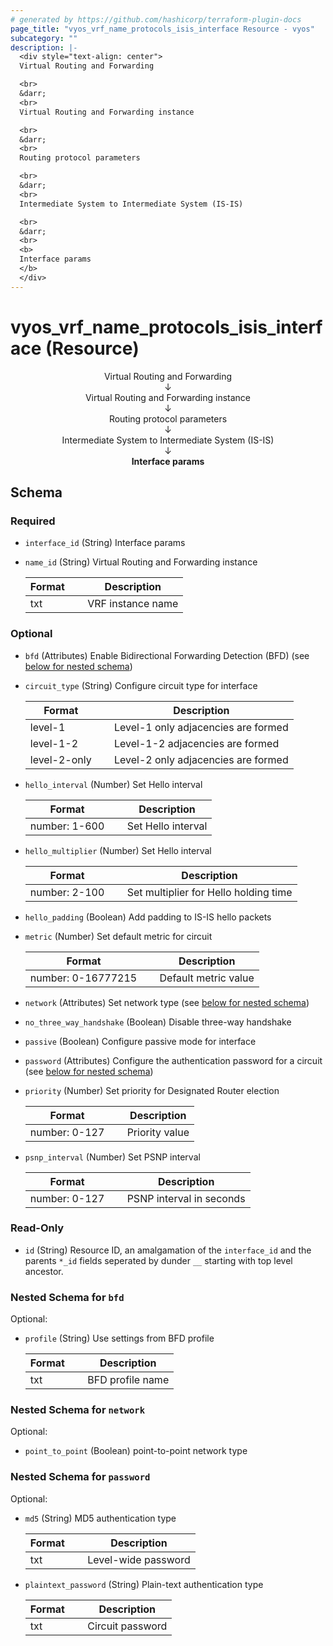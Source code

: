 ```yaml
---
# generated by https://github.com/hashicorp/terraform-plugin-docs
page_title: "vyos_vrf_name_protocols_isis_interface Resource - vyos"
subcategory: ""
description: |-
  <div style="text-align: center">
  Virtual Routing and Forwarding

  <br>
  &darr;
  <br>
  Virtual Routing and Forwarding instance

  <br>
  &darr;
  <br>
  Routing protocol parameters

  <br>
  &darr;
  <br>
  Intermediate System to Intermediate System (IS-IS)

  <br>
  &darr;
  <br>
  <b>
  Interface params
  </b>
  </div>
---
```


# vyos_vrf_name_protocols_isis_interface (Resource)

<div style="text-align: center">
Virtual Routing and Forwarding

<br>
&darr;
<br>
Virtual Routing and Forwarding instance

<br>
&darr;
<br>
Routing protocol parameters

<br>
&darr;
<br>
Intermediate System to Intermediate System (IS-IS)

<br>
&darr;
<br>
<b>
Interface params
</b>
</div>



<!-- schema generated by tfplugindocs -->
## Schema

### Required

- `interface_id` (String) Interface params
- `name_id` (String) Virtual Routing and Forwarding instance

    |  Format &emsp; | Description  |
    |----------|---------------|
    |  txt  &emsp; |  VRF instance name  |

### Optional

- `bfd` (Attributes) Enable Bidirectional Forwarding Detection (BFD) (see [below for nested schema](#nestedatt--bfd))
- `circuit_type` (String) Configure circuit type for interface

    |  Format &emsp; | Description  |
    |----------|---------------|
    |  level-1  &emsp; |  Level-1 only adjacencies are formed  |
    |  level-1-2  &emsp; |  Level-1-2 adjacencies are formed  |
    |  level-2-only  &emsp; |  Level-2 only adjacencies are formed  |
- `hello_interval` (Number) Set Hello interval

    |  Format &emsp; | Description  |
    |----------|---------------|
    |  number: 1-600  &emsp; |  Set Hello interval  |
- `hello_multiplier` (Number) Set Hello interval

    |  Format &emsp; | Description  |
    |----------|---------------|
    |  number: 2-100  &emsp; |  Set multiplier for Hello holding time  |
- `hello_padding` (Boolean) Add padding to IS-IS hello packets
- `metric` (Number) Set default metric for circuit

    |  Format &emsp; | Description  |
    |----------|---------------|
    |  number: 0-16777215  &emsp; |  Default metric value  |
- `network` (Attributes) Set network type (see [below for nested schema](#nestedatt--network))
- `no_three_way_handshake` (Boolean) Disable three-way handshake
- `passive` (Boolean) Configure passive mode for interface
- `password` (Attributes) Configure the authentication password for a circuit (see [below for nested schema](#nestedatt--password))
- `priority` (Number) Set priority for Designated Router election

    |  Format &emsp; | Description  |
    |----------|---------------|
    |  number: 0-127  &emsp; |  Priority value  |
- `psnp_interval` (Number) Set PSNP interval

    |  Format &emsp; | Description  |
    |----------|---------------|
    |  number: 0-127  &emsp; |  PSNP interval in seconds  |

### Read-Only

- `id` (String) Resource ID, an amalgamation of the `interface_id` and the parents `*_id` fields seperated by dunder `__` starting with top level ancestor.

<a id="nestedatt--bfd"></a>
### Nested Schema for `bfd`

Optional:

- `profile` (String) Use settings from BFD profile

    |  Format &emsp; | Description  |
    |----------|---------------|
    |  txt  &emsp; |  BFD profile name  |


<a id="nestedatt--network"></a>
### Nested Schema for `network`

Optional:

- `point_to_point` (Boolean) point-to-point network type


<a id="nestedatt--password"></a>
### Nested Schema for `password`

Optional:

- `md5` (String) MD5 authentication type

    |  Format &emsp; | Description  |
    |----------|---------------|
    |  txt  &emsp; |  Level-wide password  |
- `plaintext_password` (String) Plain-text authentication type

    |  Format &emsp; | Description  |
    |----------|---------------|
    |  txt  &emsp; |  Circuit password  |
